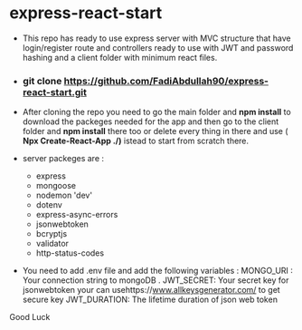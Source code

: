 # express-react-start

- This repo has ready to use express server with MVC structure that have login/register route and controllers ready to use with JWT and password hashing and a client folder with minimum react files.

- ### git clone https://github.com/FadiAbdullah90/express-react-start.git

- After cloning the repo you need to go the main folder and **npm install** to download the packeges needed for the app and then go to the client folder and **npm install** there too or delete every thing in there and use ( **Npx Create-React-App ./)** istead to start from scratch there.
- server packeges are :

  - express
  - mongoose
  - nodemon 'dev'
  - dotenv
  - express-async-errors
  - jsonwebtoken
  - bcryptjs
  - validator
  - http-status-codes

- You need to add .env file and add the following variables :
  MONGO_URI : Your connection string to mongoDB .
  JWT_SECRET: Your secret key for jsonwebtoken your can usehttps://www.allkeysgenerator.com/ to get secure key
  JWT_DURATION: The lifetime duration of json web token

Good Luck
